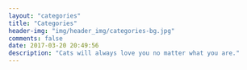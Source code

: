 ```yaml
---
layout: "categories"
title: "Categories"
header-img: "img/header_img/categories-bg.jpg"
comments: false
date: 2017-03-20 20:49:56
description: "Cats will always love you no matter what you are."
---
```

